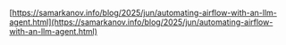 [https://samarkanov.info/blog/2025/jun/automating-airflow-with-an-llm-agent.html](https://samarkanov.info/blog/2025/jun/automating-airflow-with-an-llm-agent.html)

